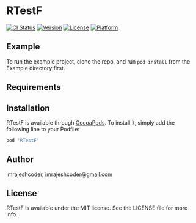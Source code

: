 # RTestF

[![CI Status](https://img.shields.io/travis/imrajeshcoder/RTestF.svg?style=flat)](https://travis-ci.org/imrajeshcoder/RTestF)
[![Version](https://img.shields.io/cocoapods/v/RTestF.svg?style=flat)](https://cocoapods.org/pods/RTestF)
[![License](https://img.shields.io/cocoapods/l/RTestF.svg?style=flat)](https://cocoapods.org/pods/RTestF)
[![Platform](https://img.shields.io/cocoapods/p/RTestF.svg?style=flat)](https://cocoapods.org/pods/RTestF)

## Example

To run the example project, clone the repo, and run `pod install` from the Example directory first.

## Requirements

## Installation

RTestF is available through [CocoaPods](https://cocoapods.org). To install
it, simply add the following line to your Podfile:

```ruby
pod 'RTestF'
```

## Author

imrajeshcoder, imrajeshcoder@gmail.com

## License

RTestF is available under the MIT license. See the LICENSE file for more info.
